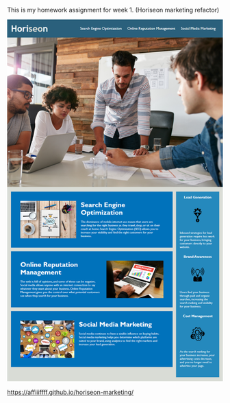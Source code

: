 This is my homework assignment for week 1. (Horiseon marketing refactor)

![screenshot of html deployed in browser](./03-Homework/Assets/01-html-css-git-homework-demo.png)

https://affiiiffff.github.io/horiseon-marketing/
